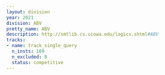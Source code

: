 ```yaml
---
layout: division
year: 2021
division: ABV
pretty_name: ABV
description: http://smtlib.cs.uiowa.edu/logics.shtml#ABV
tracks:
- name: track_single_query
  n_insts: 169
  n_excluded: 0
  status: competitive
---
```


